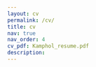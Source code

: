 ```yaml
---
layout: cv
permalink: /cv/
title: cv
nav: true
nav_order: 4
cv_pdf: Kamphol_resume.pdf
description: 
---
```


